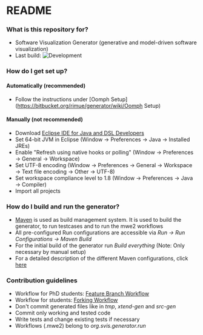 # README #

### What is this repository for? ###

* Software Visualization Generator (generative and model-driven software visualization)
* Last build: ![Development](https://codeship.com/projects/409e3130-0a2e-0133-98c2-269fed99bda5/status?branch=development)

### How do I get set up? ###
#### Automatically (recommended) ####

* Follow the instructions under [Oomph Setup](https://bitbucket.org/rimue/generator/wiki/Oomph Setup)

#### Manually (not recommended) ####

* Download [Eclipse IDE for Java and DSL Developers](https://www.eclipse.org/downloads/packages/eclipse-ide-java-and-dsl-developers/marsr)
* Set 64-bit JVM in Eclipse (Window → Preferences → Java → Installed JREs)
* Enable "Refresh using native hooks or polling" (Window → Preferences → General → Workspace)
* Set UTF-8 encoding (Window → Preferences → General → Workspace → Text file encoding → Other → UTF-8)
* Set workspace compliance level to 1.8 (Window → Preferences → Java → Compiler)
* Import all projects

### How do I build and run the generator? ###
* [Maven](https://bitbucket.org/rimue/generator/wiki/Maven) is used as build management system. It is used to build the generator, to run testcases and to run the mwe2 workflows
* All pre-configured Run configurations are accessible via *Run → Run Configurations → Maven Build*
* For the initial build of the generator run *Build everything* (Note: Only necessary by manual setup)
* For a detailed description of the different Maven configurations, click [here](https://bitbucket.org/rimue/generator/wiki/Maven)

### Contribution guidelines ###

* Workflow for PhD students: [Feature Branch Workflow](https://www.atlassian.com/git/tutorials/comparing-workflows/feature-branch-workflow)
* Workflow for students: [Forking Workflow](https://www.atlassian.com/git/tutorials/comparing-workflows/forking-workflow)
* Don't commit generated files like in *tmp*, *xtend-gen* and *src-gen*
* Commit only working and tested code
* Write tests and change existing tests if necessary
* Workflows (.mwe2) belong to *org.svis.generator.run*


